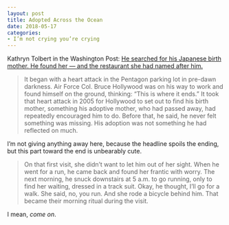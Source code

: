 ```yaml
---
layout: post
title: Adopted Across the Ocean
date: 2018-05-17
categories: 
- I’m not crying you’re crying
---
```


Kathryn Tolbert in the Washington Post: [He searched for his Japanese birth mother. He found her — and the restaurant she had named after him.](https://www.washingtonpost.com/news/inspired-life/wp/2018/05/08/he-searched-for-his-japanese-birth-mother-he-found-her-and-the-restaurant-she-had-named-after-him/)
 
> It began with a heart attack in the Pentagon parking lot in pre-dawn darkness. Air Force Col. Bruce Hollywood was on his way to work and found himself on the ground, thinking: “This is where it ends.” It took that heart attack in 2005 for Hollywood to set out to find his birth mother, something his adoptive mother, who had passed away, had repeatedly encouraged him to do. Before that, he said, he never felt something was missing. His adoption was not something he had reflected on much.

I’m not giving anything away here, because the headline spoils the ending, but this part toward the end is unbearably cute.

> On that first visit, she didn’t want to let him out of her sight. When he went for a run, he came back and found her frantic with worry. The next morning, he snuck downstairs at 5 a.m. to go running, only to find her waiting, dressed in a track suit. Okay, he thought, I’ll go for a walk. She said, no, you run. And she rode a bicycle behind him. That became their morning ritual during the visit.

I mean, *come on*.
​
